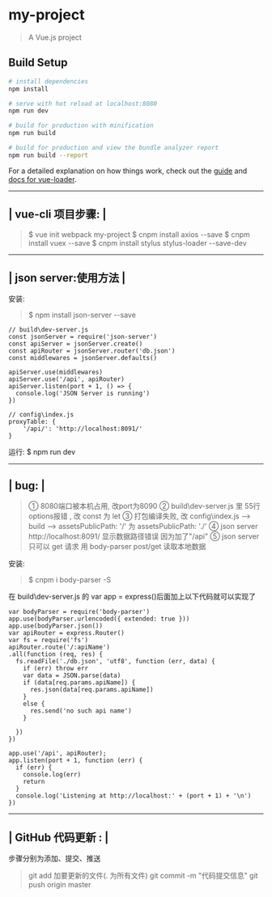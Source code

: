 # my-project

> A Vue.js project

## Build Setup

``` bash
# install dependencies
npm install

# serve with hot reload at localhost:8080
npm run dev

# build for production with minification
npm run build

# build for production and view the bundle analyzer report
npm run build --report
```

For a detailed explanation on how things work, check out the [guide](http://vuejs-templates.github.io/webpack/) and [docs for vue-loader](http://vuejs.github.io/vue-loader).

 ----------------------
|   vue-cli 项目步骤:  |
 ----------------------
> $ vue init webpack my-project
> $ cnpm install axios --save
> $ cnpm install vuex --save
> $ cnpm install stylus stylus-loader --save-dev


 --------------------------
|   json server:使用方法   |
 --------------------------
安装:
> $ npm install json-server --save

```````````````````````````````````````````````````````````````````
// build\dev-server.js
const jsonServer = require('json-server')
const apiServer = jsonServer.create()
const apiRouter = jsonServer.router('db.json')
const middlewares = jsonServer.defaults()

apiServer.use(middlewares)
apiServer.use('/api', apiRouter)
apiServer.listen(port + 1, () => {
  console.log('JSON Server is running')
})

// config\index.js
proxyTable: {
    '/api/': 'http://localhost:8091/'
}
```````````````````````````````````````````````````````````````````
运行:
$ npm run dev


 --------
|  bug:  |
 --------
> ① 8080端口被本机占用, 改port为8090
> ② build\dev-server.js 里 55行options报错 , 改 const 为 let
> ③ 打包编译失败, 改 config\index.js --> build --> assetsPublicPath: '/' 为 assetsPublicPath: './'
> ④ json server http://localhost:8091/ 显示数据路径错误 因为加了"/api"
> ⑤ json server 只可以 get 请求
  用 body-parser post/get 读取本地数据

  安装:
  > $ cnpm i body-parser -S

  在 build\dev-server.js 的 var app = express()后面加上以下代码就可以实现了
  ``````````````````````````````````````````````````````````````````````````
  var bodyParser = require('body-parser')
  app.use(bodyParser.urlencoded({ extended: true }))
  app.use(bodyParser.json())
  var apiRouter = express.Router()
  var fs = require('fs')
  apiRouter.route('/:apiName')
  .all(function (req, res) {
    fs.readFile('./db.json', 'utf8', function (err, data) {
      if (err) throw err
      var data = JSON.parse(data)
      if (data[req.params.apiName]) {
        res.json(data[req.params.apiName])
      }
      else {
        res.send('no such api name')
      }

    })
  })

  app.use('/api', apiRouter);
  app.listen(port + 1, function (err) {
    if (err) {
      console.log(err)
      return
    }
    console.log('Listening at http://localhost:' + (port + 1) + '\n')
  })
  ``````````````````````````````````````````````````````````````````````````



 ---------------------
|  GitHub 代码更新 :  |
 ---------------------

步骤分别为添加、提交、推送
> git add 加要更新的文件(. 为所有文件)
> git commit -m "代码提交信息"
> git push origin master

